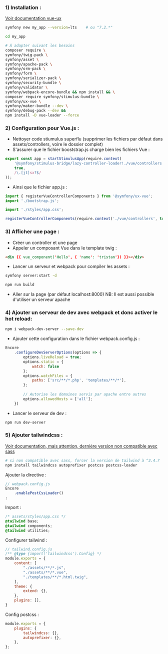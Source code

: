 ### 1) Installation :  
[Voir documentation vue-ux](https://symfony.com/bundles/ux-vue/current/index.html)
```bash
symfony new my_app --version=lts    # ou "7.2.*"
```
```bash
cd my_app
```
```bash
# À adapter suivant les besoins
composer require \
symfony/twig-pack \
symfony/asset \
symfony/apache-pack \
symfony/orm-pack \
symfony/form \
symfony/serializer-pack \
symfony/security-bundle \
symfony/validator \
symfony/webpack-encore-bundle && npm install && \
composer require symfony/stimulus-bundle \
symfony/ux-vue \
symfony/maker-bundle --dev \
symfony/debug-pack --dev && 
npm install -D vue-loader --force
```
### 2) Configuration pour Vue.js :
- Nettoyer code stiumulus superflu (supprimer les fichiers par défaut dans assets/controllers, voire le dossier complet)
- S'assurer que le fichier booststrap.js charge bien les fichiers Vue :
```javascript
export const app = startStimulusApp(require.context(
    '@symfony/stimulus-bridge/lazy-controller-loader!./vue/controllers',
    true,
    /\.[jt]sx?$/
));
```
- Ainsi que le fichier app.js :
```javascript
import { registerVueControllerComponents } from '@symfony/ux-vue';
import './bootstrap.js';

import './styles/app.css';

registerVueControllerComponents(require.context('./vue/controllers', true, /\.vue$/));
```
### 3) Afficher une page :
- Créer un controller et une page
- Appeler un composant Vue dans le template twig :
```html
<div {{ vue_component('Hello', { 'name': 'tristan'}) }}></div>
```
- Lancer un serveur et webpack pour compiler les assets :
```bash
symfony server:start -d
```
```bash
npm run build
```
- Aller sur la page (par défaut localhost:8000)
NB: Il est aussi possible d'utiliser un serveur apache

### 4) Ajouter un serveur de dev avec webpack et donc activer le hot reload:
```bash
npm i webpack-dev-server --save-dev
```
- Ajouter cette configuration dans le fichier webpack.config.js :
```js
Encore
    .configureDevServerOptions(options => {
        options.liveReload = true;
        options.static = {
            watch: false
        };
        options.watchFiles = {
            paths: ['src/**/*.php', 'templates/**/*'],
        };
        
        // Autorise les domaines servis par apache entre autres
        options.allowedHosts = ['all'];
    })
```
- Lancer le serveur de dev :
```bash
npm run dev-server
```

### 5) Ajouter tailwindcss :
[Voir documentation, mais attention, dernière version non compatible avec sass](https://tailwindcss.com/docs/installation/framework-guides/symfony)
```bash
# si non compatible avec sass, forcer la version de tailwind à ^3.4.7 
npm install tailwindcss autoprefixer postcss postcss-loader
```
Ajouter la directive : 
```js
// webpack.config.js
Encore
    .enablePostCssLoader()
;
```
Import : 
```css
/* assets/styles/app.css */
@tailwind base;
@tailwind components;
@tailwind utilities;
```

Configurer tailwind :
```js
// tailwind.config.js
/** @type {import('tailwindcss').Config} */
module.exports = {
    content: [
        "./assets/**/*.js",
        "./assets/**/*.vue",
        "./templates/**/*.html.twig",
    ],
    theme: {
        extend: {},
    },
    plugins: [],
}
```

Config postcss :
```js
module.exports = {
    plugins: {
        tailwindcss: {},
        autoprefixer: {},
    },
};
```
